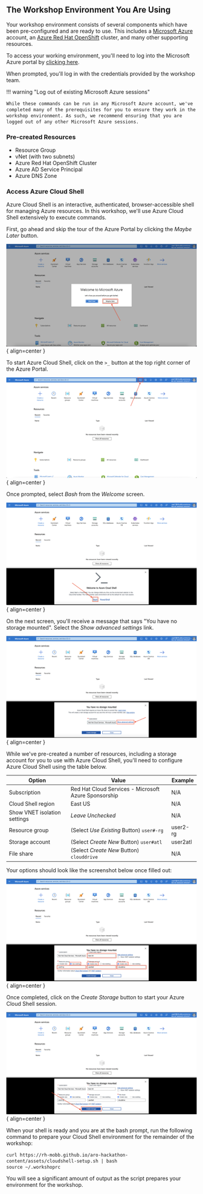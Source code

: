 ## The Workshop Environment You Are Using

Your workshop environment consists of several components which have been pre-configured and are ready to use. This includes a [Microsoft Azure](https://azure.microsoft.com/en-us/) account, an [Azure Red Hat OpenShift](https://azure.microsoft.com/en-us/products/openshift/) cluster, and many other supporting resources. 

To access your working environment, you'll need to log into the Microsoft Azure portal by [clicking here](https://portal.azure.com). 

When prompted, you'll log in with the credentials provided by the workshop team. 

!!! warning "Log out of existing Microsoft Azure sessions"

    While these commands can be run in any Microsoft Azure account, we've completed many of the prerequisites for you to ensure they work in the workshop environment. As such, we recommend ensuring that you are logged out of any other Microsoft Azure sessions. 

### Pre-created Resources

- Resource Group
- vNet (with two subnets)
- Azure Red Hat OpenShift Cluster
- Azure AD Service Principal
- Azure DNS Zone

### Access Azure Cloud Shell

Azure Cloud Shell is an interactive, authenticated, browser-accessible shell for managing Azure resources. In this workshop, we'll use Azure Cloud Shell extensively to execute commands. 

First, go ahead and skip the tour of the Azure Portal by clicking the *Maybe Later* button. 

![Azure Portal Skip Tour](../assets/images/overview-skip-tour.png){ align=center }

To start Azure Cloud Shell, click on the `>_` button at the top right corner of the Azure Portal.

![Azure Portal Cloud Shell](../assets/images/overview-cloud-shell-icon.png){ align=center }

Once prompted, select *Bash* from the *Welcome* screen.

![Cloud Shell Language Choice](../assets/images/cloud-shell-bash.png){ align=center }

On the next screen, you'll receive a message that says "You have no storage mounted". Select the *Show advanced settings* link. 

![Cloud Shell Show Advanced Options](../assets/images/cloud-shell-show-advanced-options.png){ align=center }

While we've pre-created a number of resources, including a storage account for you to use with Azure Cloud Shell, you'll need to configure Azure Cloud Shell using the table below.  

| Option     | Value                               | Example |
| ----------- | ------------------------------------ | -------- |
| Subscription       | Red Hat Cloud Services - Microsoft Azure Sponsorship  | N/A |
| Cloud Shell region       | East US                 | N/A |
| Show VNET isolation settings    | *Leave Unchecked* | N/A |
| Resource group       | (Select *Use Existing* Button) `user#-rg` | user2-rg | 
| Storage account       | (Select *Create New* Button) `user#atl` | user2atl |
| File share       | (Select *Create New* Button) `clouddrive` | N/A |

Your options should look like the screenshot below once filled out:

![Cloud Shell Advanced Settings](../assets/images/cloud-shell-advanced-settings.png){ align=center }

Once completed, click on the *Create Storage* button to start your Azure Cloud Shell session. 

![Cloud Shell Create Storage](../assets/images/cloud-shell-create-storage.png){ align=center }

When your shell is ready and you are at the bash prompt, run the following command to prepare your Cloud Shell environment for the remainder of the workshop:

```
curl https://rh-mobb.github.io/aro-hackathon-content/assets/cloudshell-setup.sh | bash
source ~/.workshoprc
```

You will see a significant amount of output as the script prepares your environment for the workshop.  